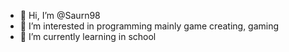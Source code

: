 - 👋 Hi, I’m @Saurn98
- 👀 I’m interested in programming mainly game creating, gaming
- 🌱 I’m currently learning in school

<!---
Saurn98/Saurn98 is a ✨ special ✨ repository because its `README.md` (this file) appears on your GitHub profile.
You can click the Preview link to take a look at your changes.
--->
